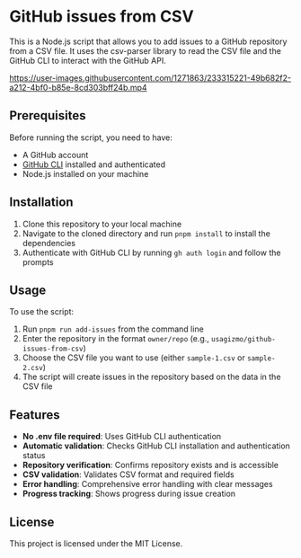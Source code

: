 # GitHub issues from CSV

This is a Node.js script that allows you to add issues to a GitHub repository from a CSV file. It uses the csv-parser library to read the CSV file and the GitHub CLI to interact with the GitHub API.

https://user-images.githubusercontent.com/1271863/233315221-49b682f2-a212-4bf0-b85e-8cd303bff24b.mp4

## Prerequisites

Before running the script, you need to have:

- A GitHub account
- [GitHub CLI](https://cli.github.com/) installed and authenticated
- Node.js installed on your machine

## Installation

1. Clone this repository to your local machine
2. Navigate to the cloned directory and run `pnpm install` to install the dependencies
3. Authenticate with GitHub CLI by running `gh auth login` and follow the prompts

## Usage

To use the script:

1. Run `pnpm run add-issues` from the command line
2. Enter the repository in the format `owner/repo` (e.g., `usagizmo/github-issues-from-csv`)
3. Choose the CSV file you want to use (either `sample-1.csv` or `sample-2.csv`)
4. The script will create issues in the repository based on the data in the CSV file

## Features

- **No .env file required**: Uses GitHub CLI authentication
- **Automatic validation**: Checks GitHub CLI installation and authentication status
- **Repository verification**: Confirms repository exists and is accessible
- **CSV validation**: Validates CSV format and required fields
- **Error handling**: Comprehensive error handling with clear messages
- **Progress tracking**: Shows progress during issue creation

## License

This project is licensed under the MIT License.
